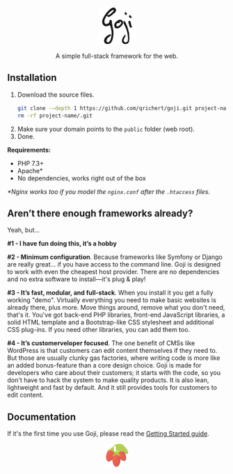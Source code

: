 <p align="center">
	<a href="#" target="_blank">
		<img src="public/img/goji__text--dark.svg"
			 alt="Goji"
			 width="87"
			 height="87">
	</a>
</p>

<p align="center">
	A simple full-stack framework for the web.
</p>

Installation
------------

1. Download the source files.
   ```sh
   git clone -–depth 1 https://github.com/qrichert/goji.git project-name
   rm -rf project-name/.git
   ```
2. Make sure your domain points to the `public` folder (web root).
3. Done.

**Requirements:**
- PHP 7.3+
- Apache&#42;
- No dependencies, works right out of the box

*&#42;Nginx works too if you model the `nginx.conf` after the `.htaccess` files.*

Aren’t there enough frameworks already?
---------------------------------------

Yeah, but...

**&#35;1 - I have fun doing this, it’s a hobby**

**&#35;2 - Minimum configuration**. Because frameworks like Symfony or Django are really great...
if you have access to the command line. Goji is designed to work with even the cheapest host
provider. There are no dependencies and no extra software to install—it's plug & play!

**&#35;3 - It’s fast, modular, and full-stack**. When you install it you get a fully working "demo".
Virtually everything you need to make basic websites is already there, plus more. Move things around,
remove what you don't need, that's it. You've got back-end PHP libraries, front-end JavaScript libraries,
a solid HTML template and a Bootstrap-like CSS stylesheet and additional CSS plug-ins. If you need
other libraries, you can add them too.

**&#35;4 - It’s customerveloper focused**. The one benefit of CMSs like WordPress is that customers
can edit content themselves if they need to. But those are usually clunky gas factories, where writing
code is more like an added bonus-feature than a core design choice. Goji is made for developers
who care about their customers; it starts with the code, so you don't have to hack the system to make
quality products. It is also lean, lightweight and fast by default. And it still provides tools for
customers to edit content.

Documentation
-------------

If it's the first time you use Goji, please read the [Getting Started guide](docs/index.md).

<p align="center">
	<a href="#" target="_blank">
		<img src="public/img/goji__berries.svg"
			 width="Goji Berries"
			 width="55"
			 height="55">
	</a>
</p>
